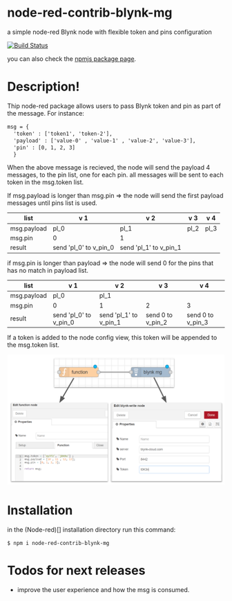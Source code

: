 # node-red-contrib-blynk-mg
a simple node-red Blynk node with flexible token and pins configuration
 
[![Build Status](https://travis-ci.org/joemccann/dillinger.svg?branch=master)](https://travis-ci.org/joemccann/dillinger)

you can also check the [npmjs package page](https://www.npmjs.com/package/node-red-contrib-blynk-mg).

# Description!

  Thip node-red package allows users to pass Blynk token and pin as part of the message. For instance:

  ```
msg = {
    'token' : ['token1', 'token-2'],
    'payload' : ['value-0' , 'value-1' , 'value-2', 'value-3'],
    'pin' : [0, 1, 2, 3]
    }   
```
  When the above message is recieved, the node will send the payload 4 messages, to the pin list, one for each pin. all messages will be sent to each token in the msg.token list.

  If msg.payload is longer than msg.pin => the node will send the first payload messages until pins list is used.
  
  | list        | v 1                     |  v 2                   |  v 3 | v 4  |
  |-------------|-------------------------|------------------------|------|------|
  | msg.payload | pl_0                    | pl_1                   | pl_2 | pl_3 |
  | msg.pin     | 0                       | 1                      |      |      |
  | result      | send 'pl_0'  to v_pin_0 | send 'pl_1' to v_pin_1 |      |      |

  if msg.pin is longer than payload => the node will send 0 for the pins that has no match in payload list.
  
  | list        | v 1                     | v 2                    | v 3                | v 4                |
  |-------------|-------------------------|------------------------|--------------------|--------------------|
  | msg.payload | pl_0                    | pl_1                   |                    |                    |
  | msg.pin     | 0                       | 1                      | 2                  | 3                  |
  | result      | send 'pl_0'  to v_pin_0 | send 'pl_1' to v_pin_1 | send 0 to  v_pin_2 | send 0 to  v_pin_3 |

  If a token is added to the node config view, this token will be appended to the msg.token list.

  ![config_diag](./config_diagrams.PNG)

# Installation
in the (Node-red)[] installation directory run this command:

```
$ npm i node-red-contrib-blynk-mg
```


# Todos for next releases

 - improve the user experience and how the msg is consumed.

